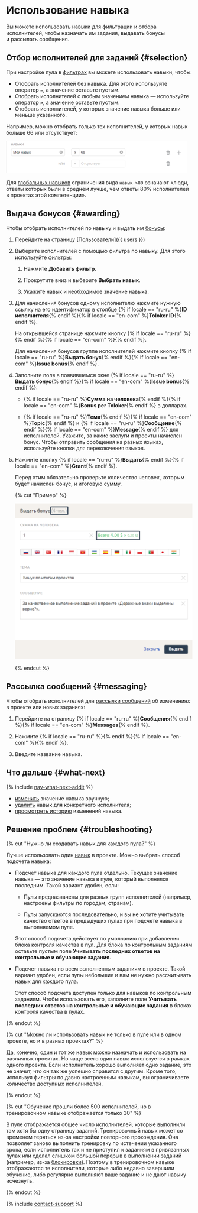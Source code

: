 # Использование навыка

Вы можете использовать навыки для фильтрации и отбора исполнителей, чтобы назначать им задания, выдавать бонусы и рассылать сообщения.

## Отбор исполнителей для заданий {#selection}

При настройке пула в [фильтрах](filters.md) вы можете использовать навыки, чтобы:

- Отобрать исполнителей без навыка. Для этого используйте оператор `=`, а значение оставьте пустым.
- Отобрать исполнителей с любым значением навыка — используйте оператор `≠`, а значение оставьте пустым.
- Отобрать исполнителей, у которых значение навыка больше или меньше указанного.

Например, можно отобрать только тех исполнителей, у которых навык больше 66 или отсутствует:

![](../_images/other/qcr-control_example_filter.png)

Для [глобальных навыков](nav-cross-project.md) ограничения вида `навык >80` означают «люди, ответы которых были в среднем лучше, чем ответы 80% исполнителей в проектах этой компетенции».

## Выдача бонусов {#awarding}

Чтобы отобрать исполнителей по навыку и выдать им [бонусы](../../glossary.md#bonus):

1. Перейдите на страницу [Пользователи]({{ users }})

1. Выберите исполнителей с помощью фильтра по навыку. Для этого используйте [фильтры](../../glossary.md#filtering):

    1. Нажмите **Добавить фильтр**.

    1. Прокрутите вниз и выберите **Выбрать навык**.

    1. Укажите навык и необходимое значение навыка.

1. Для начисления бонусов одному исполнителю нажмите нужную ссылку на его идентификатор в столбце {% if locale == "ru-ru" %}**ID исполнителя**{% endif %}{% if locale == "en-com" %}**Toloker ID**{% endif %}.

    На открывшейся странице нажмите кнопку {% if locale == "ru-ru" %}{% endif %}{% if locale == "en-com" %}{% endif %}.

    Для начисления бонусов группе исполнителей нажмите кнопку {% if locale == "ru-ru" %}**Выдать бонус**{% endif %}{% if locale == "en-com" %}**Issue bonus**{% endif %}.

1. Заполните поля в появившемся окне {% if locale == "ru-ru" %}**Выдать бонус**{% endif %}{% if locale == "en-com" %}**Issue bonus**{% endif %}:

    - {% if locale == "ru-ru" %}**Сумма на человека**{% endif %}{% if locale == "en-com" %}**Bonus per Toloker**{% endif %} в долларах.

    - {% if locale == "ru-ru" %}**Тема**{% endif %}{% if locale == "en-com" %}**Topic**{% endif %} и {% if locale == "ru-ru" %}**Сообщение**{% endif %}{% if locale == "en-com" %}**Message**{% endif %} для исполнителей. Укажите, за какие заслуги и проекты начислен бонус. Чтобы отправить сообщения на разных языках, используйте кнопки для переключения языков.

1. Нажмите кнопку {% if locale == "ru-ru" %}**Выдать**{% endif %}{% if locale == "en-com" %}**Grant**{% endif %}.

    Перед этим обязательно проверьте количество человек, которым будет начислен бонус, и итоговую сумму.

    {% cut "Пример" %}

    ![](../_images/bonus/bonus-group-performers-1.png)

    {% endcut %}

## Рассылка сообщений {#messaging}

Чтобы отобрать исполнителей для [рассылки сообщений](qa-assign.md) об изменениях в проекте или новых заданиях:

1. Перейдите на страницу {% if locale == "ru-ru" %}**Сообщения**{% endif %}{% if locale == "en-com" %}**Messages**{% endif %}.

1. Нажмите {% if locale == "ru-ru" %}{% endif %}{% if locale == "en-com" %}{% endif %}.

1. Введите название навыка.

## Что дальше {#what-next}

{% include [nav-what-next-addit](../_includes/concepts/nav/id-nav/what-next-addit.md) %}

- [изменить](nav-edit.md) значение навыка вручную;
- [удалить](nav-delete.md) навык для конкретного исполнителя;
- [просмотреть историю](nav-history.md) изменений навыка.

## Решение проблем {#troubleshooting}

{% cut "Нужно ли создавать навык для каждого пула?" %}

Лучше использовать один [навык](../../glossary.md#skill) в проекте. Можно выбрать способ подсчета навыка:

- Подсчет навыка для каждого пула отдельно. Текущее значение навыка — это значение навыка в пуле, который выполнялся последним. Такой вариант удобен, если:

    - Пулы предназначены для разных групп исполнителей (например, настроены фильтры по городам, странам).

    - Пулы запускаются последовательно, и вы не хотите учитывать качество ответов в предыдущих пулах при подсчете навыка в выполняемом пуле.

    Этот способ подсчета действует по умолчанию при добавлении блока контроля качества в пул. Для блока по контрольным заданиям оставьте пустым поле **Учитывать последних ответов на контрольные и обучающие задания**.

- Подсчет навыка по всем выполненным заданиям в проекте. Такой вариант удобен, если пулы небольшие и вам не нужно рассчитывать навык для каждого пула.

    Этот способ подсчета доступен только для навыков по контрольным заданиям. Чтобы использовать его, заполните поле **Учитывать последних ответов на контрольные и обучающие задания** в блоках контроля качества в пулах.

{% endcut %}

{% cut "Можно ли использовать навык не только в пуле или в одном проекте, но и в разных проектах?" %}

Да, конечно, один и тот же навык можно назначать и использовать на различных проектах. Но чаще всего один навык используется в рамках одного проекта. Если исполнитель хорошо выполняет одно задание, это не значит, что он так же успешно справится с другим. Кроме того, используя фильтры по давно настроенным навыкам, вы ограничиваете количество доступных исполнителей.

{% endcut %}

{% cut "Обучение прошли более 500 исполнителей, но в тренировочном навыке отображается только 30" %}

В пуле отображается общее число исполнителей, которые выполнили там хотя бы одну страницу заданий. Тренировочный навык может со временем теряться из-за настройки повторного прохождения. Она позволяет заново выполнить тренировку по истечении указанного срока, если исполнитель так и не приступил к заданиям в привязанных пулах или сделал слишком большой перерыв в выполнении заданий (например, из-за [блокировки](../../glossary.md#banned-worker)). Поэтому в тренировочном навыке отображаются те исполнители, которые либо недавно завершили обучение, либо регулярно выполняют ваше задание и не дают навыку исчезнуть.

{% endcut %}

{% include [contact-support](../_includes/contact-support-help.md) %}